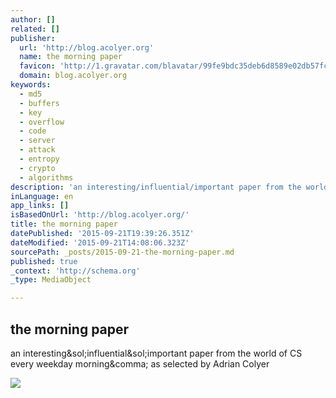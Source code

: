 ```yaml
---
author: []
related: []
publisher:
  url: 'http://blog.acolyer.org'
  name: the morning paper
  favicon: 'http://1.gravatar.com/blavatar/99fe9bdc35deb6d8589e02db57fce106?s=16'
  domain: blog.acolyer.org
keywords:
  - md5
  - buffers
  - key
  - overflow
  - code
  - server
  - attack
  - entropy
  - crypto
  - algorithms
description: 'an interesting/influential/important paper from the world of CS every weekday morning, as selected by Adrian Colyer'
inLanguage: en
app_links: []
isBasedOnUrl: 'http://blog.acolyer.org/'
title: the morning paper
datePublished: '2015-09-21T19:39:26.351Z'
dateModified: '2015-09-21T14:08:06.323Z'
sourcePath: _posts/2015-09-21-the-morning-paper.md
published: true
_context: 'http://schema.org'
_type: MediaObject

---
```

<article style=""><h1>the morning paper</h1><p>an interesting&amp;sol;influential&amp;sol;important paper from the world of CS every weekday morning&amp;comma; as selected by Adrian Colyer</p><img src="http://0.gravatar.com/blavatar/09326a066a08237015d6b84f026d36ae?s=200&amp;ts=1442844399" /></article>